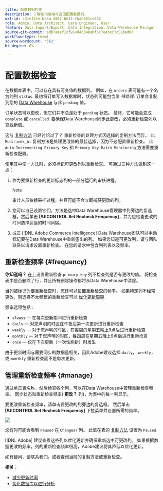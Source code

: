 ```yaml
---
title: 配置数据检查
description: 了解如何使用可变值配置数据列。
exl-id: c31ef32e-ba5a-4902-b632-fbab551cc632
role: Admin, Data Architect, Data Engineer, User
feature: Data Import/Export, Data Integration, Data Warehouse Manager
source-git-commit: adb7aaef1cf914d43348abf5c7e4bec7c51bed0c
workflow-type: tm+mt
source-wordcount: '562'
ht-degree: 0%

---
```


# 配置数据检查

在数据库表中，可以存在具有可变值的数据列。 例如，在 `orders` 表可能有一个名为的列 `status`. 最初将订单写入数据库时，状态列可能包含值 _待处理_. 订单会复制到您的 [Data Warehouse](../data-warehouse-mgr/tour-dwm.md) 与此 `pending` 值。

订单状态可以更改，但它们并不总是处于 `pending` 状态。 最终，它可能会变成 `complete` 或 `cancelled`. 要确保Data Warehouse同步此更改，必须重新检查列以查找新值。

这与 [复制方法](../data-warehouse-mgr/cfg-replication-methods.md) 已经讨论过了？ 重新检查的处理方式因选择的复制方法而异。 此 `Modified\_At` 复制方法是处理更改值的最佳选择，因为不必配置重新检查。 此 `Auto-Incrementing Primary Key` 和 `Primary Key Batch Monitoring` 方法需要重新检查配置。

使用其中任一方法时，必须标记可更改列以重新检查。 可通过三种方法做到这一点：

1. 作为要重新检查的更新标志列的一部分运行的审核进程。

   >[!NOTE]
   >
   >审计人员依赖采样过程，并且可能不会立即捕获更改的列。

1. 您可以自己设置它们，方法是选中Data Warehouse管理器中列旁边的复选框，然后单击 **[!UICONTROL Set Recheck Frequency]**，并为应检查更改的时间选择适当的时间间隔。

1. 成员 [!DNL Adobe Commerce Intelligence] Data Warehouse团队可以手动标记要在Data Warehouse中重新签出的列。 如果您知道可更改列，请与团队联系以请求设置重新检查。 在您的请求中包含列列表以及频率。

## 重新检查频率 {#frequency}

**你知道吗？**
在上设置重新检查 `primary key` 列不检查列是否有更改的值。 将检查表中是否删除了行，并且所有删除操作都将从Data Warehouse中清除。

当列被标记为要重新检查时，您还可以设置重新检查的频率。 如果特定列不经常更改，则选择不太频繁的重新检查可以 [优化更新周期](../../best-practices/reduce-update-cycle-time.md).

频率选项包括：

* `always`  — 在每次更新期间进行重新检查
* `daily`  — 对您声明的时区在午夜后第一次更新进行重新检查
* `weekly`  — 对于您声明的时区，在每周的星期五晚上9点后进行重新检查
* `monthly`  — 对于您声明的时区，每四周在星期五晚上9点后进行重新检查
* `once`  — 仅在下次更新（一次性刷新）时发生

由于更新时间与需要同步的数据量相关，因此Adobe建议选择 `daily`， `weekly`，或 `monthly` 重新检查而不是每次更新。

## 管理重新检查频率 {#manage}

通过单击表名称，然后检查各个列，可以在Data Warehouse中管理重新检查频率。 同步状态和重新检查频率( **更改？** 列)，为表中的每一列显示。

要更改重新检查频率，请单击要更改的列旁边的复选框。 然后单击 **[!UICONTROL Set Recheck Frequency]** 下拉菜单并设置所需的频率。

![](../../assets/dwm-recheck.png)

您有时可能会看到 `Paused` 在 `Changes?` 列。 此值在表的 [复制方法](../../data-analyst/data-warehouse-mgr/cfg-data-rechecks.md) 设置为 `Paused`.

[!DNL Adobe] 建议查看这些列以优化更新并确保重新选中可更改列。 如果根据数据更改的频率，列的重新检查频率很高，Adobe建议将其降低以优化更新。

如有疑问，请联系我们，或者查询当前的复制方法或重新检查。

**相关：**

* [减少更新时间](../../best-practices/reduce-update-cycle-time.md)
* [优化数据库以进行分析](../../best-practices/opt-db-analysis.md)
